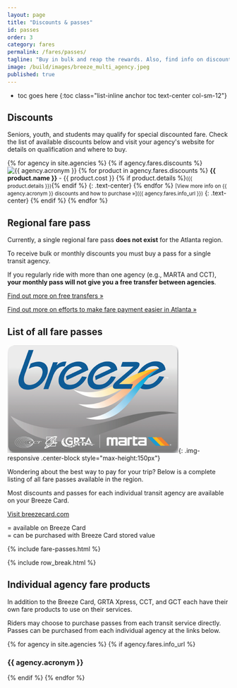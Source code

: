 ```yaml
---
layout: page
title: "Discounts & passes"
id: passes
order: 3
category: fares
permalink: /fares/passes/
tagline: "Buy in bulk and reap the rewards. Also, find info on discounts for seniors, youth, and more."
image: /build/images/breeze_multi_agency.jpeg
published: true
---
```



* toc goes here
{:toc class="list-inline anchor toc text-center col-sm-12"}

## Discounts

Seniors, youth, and students may qualify for special discounted fare.  Check the list of available discounts below and visit your agency's website for details on qualification and where to buy.

{% for agency in site.agencies %}
{% if agency.fares.discounts %}
<img src="{{ agency.logo }}" style="max-width:200px" class="img-responsive center-block" alt="{{ agency.acronym }}" title="{{ agency.acronym }}">
{% for product in agency.fares.discounts %}
**{{ product.name }}** - {{ product.cost }} {% if product.details %}<small>({{ product.details }})</small>{% endif %}
{: .text-center}
{% endfor %}
<small>[View more info on {{ agency.acronym }} discounts and how to purchase »]({{ agency.fares.info_url }})</small>
{: .text-center}
{% endif %}
{% endfor %}



## Regional fare pass

Currently, a single regional fare pass **does not exist** for the Atlanta region. 

To receive bulk or monthly discounts you must buy a pass for a single transit agency.

If you regularly ride with more than one agency (e.g., MARTA and CCT), **your monthly pass will not give you a free transfer between agencies**.

[Find out more on free transfers »](/fares/transfers)

[Find out more on efforts to make fare payment easier in Atlanta »](/about/regional-transit)

## List of all fare passes

<div class="col-sm-6 col-xs-12 pull-right">
	<img class="img-responsive center-block" style="max-height: 285px" src="/assets/images/Breeze.png">{: .img-responsive .center-block style="max-height:150px"}
</div>

Wondering about the best way to pay for your trip?  Below is a complete listing of all fare passes available in the region.

Most discounts and passes for each individual transit agency are available on your Breeze Card.

<p class="text-center bottom-buffer"><a class="btn btn-lg btn-primary top-buffer" href="http://breezecard.com/">Visit breezecard.com <span class="glyphicon glyphicon-new-window" aria-hidden="true"></span></a></p>

<i class="fa fa-circle right-5"></i> = available on Breeze Card  
<i class="fa fa-circle-thin right-5"></i> = can be purchased with Breeze Card stored value

{% include fare-passes.html %}

{% include row_break.html %}

## Individual agency fare products

<div class="row">
	<div class="col-sm-6">
		<p>
			In addition to the Breeze Card, GRTA Xpress, CCT, and GCT each have their own fare products to use on their services. 
		</p>
		<p>
			Riders may choose to purchase passes from each transit service directly. Passes can be purchased from each individual agency at the links below.
		</p>
	</div>
	<div class="col-sm-6">
		<div class="row">
			{% for agency in site.agencies %}
			{% if agency.fares.info_url %}
			<div class="col-xs-6">
				<div class="thumbnail">
					<div class="caption">
						<h3>{{ agency.acronym }}</h3>
						<a class="btn btn-primary top-buffer" target="_blank" href="{{ agency.fares.info_url }}" alt="Fare information" title="Fare information"><i class="fa fa-info-circle"></i></a>
						<a class="btn btn-success top-buffer" target="_blank" href="{{ agency.fares.purchase_url }}" alt="Purchase fare" title="Purchase fare"><i class="fa fa-shopping-cart"></i></a>
					</div>
				</div>
			</div>
			{% endif %}
			{% endfor %}
		</div>
	</div>
</div>
